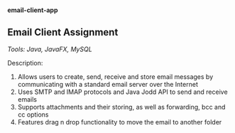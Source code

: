 #### email-client-app
## Email Client Assignment
_Tools: Java, JavaFX, MySQL_ 

Description: 

1. Allows users to create, send, receive and store email messages by communicating with a standard email server over the Internet
2. Uses SMTP and IMAP protocols and Java Jodd API to send and receive emails
3. Supports attachments and their storing, as well as forwarding, bcc and cc options
4. Features drag n drop functionality to move the email to another folder

